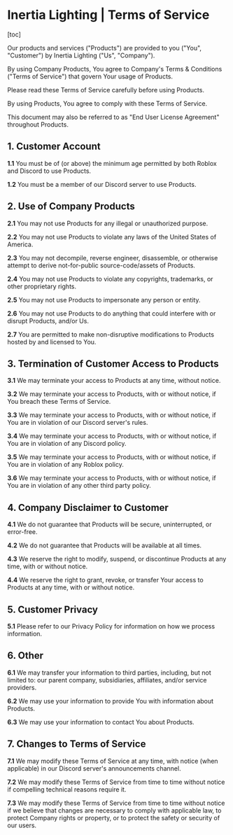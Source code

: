# Inertia Lighting | Terms of Service

[toc]

Our products and services ("Products") are provided to you ("You", "Customer") by Inertia Lighting ("Us", "Company").

By using Company Products, You agree to Company\'s Terms & Conditions ("Terms of Service") that govern Your usage of Products.

Please read these Terms of Service carefully before using Products.

By using Products, You agree to comply with these Terms of Service.

This document may also be referred to as "End User License Agreement" throughout Products.

## 1. Customer Account

**1.1** You must be of (or above) the minimum age permitted by both Roblox and Discord to use Products.

**1.2** You must be a member of our Discord server to use Products.

## 2. Use of Company Products

**2.1** You may not use Products for any illegal or unauthorized purpose.

**2.2** You may not use Products to violate any laws of the United States of America.

**2.3** You may not decompile, reverse engineer, disassemble, or otherwise attempt to derive not-for-public source-code/assets of Products.

**2.4** You may not use Products to violate any copyrights, trademarks, or other proprietary rights.

**2.5** You may not use Products to impersonate any person or entity.

**2.6** You may not use Products to do anything that could interfere with or disrupt Products, and/or Us.

**2.7** You are permitted to make non-disruptive modifications to Products hosted by and licensed to You.

## 3. Termination of Customer Access to Products

**3.1** We may terminate your access to Products at any time, without notice.

**3.2** We may terminate your access to Products, with or without notice, if You breach these Terms of Service.

**3.3** We may terminate your access to Products, with or without notice, if You are in violation of our Discord server\'s rules.

**3.4** We may terminate your access to Products, with or without notice, if You are in violation of any Discord policy.

**3.5** We may terminate your access to Products, with or without notice, if You are in violation of any Roblox policy.

**3.6** We may terminate your access to Products, with or without notice, if You are in violation of any other third party policy.

## 4. Company Disclaimer to Customer

**4.1** We do not guarantee that Products will be secure, uninterrupted, or error-free.

**4.2** We do not guarantee that Products will be available at all times.

**4.3** We reserve the right to modify, suspend, or discontinue Products at any time, with or without notice.

**4.4** We reserve the right to grant, revoke, or transfer Your access to Products at any time, with or without notice.

## 5. Customer Privacy

**5.1** Please refer to our Privacy Policy for information on how we process information.

## 6. Other

**6.1** We may transfer your information to third parties, including, but not limited to: our parent company, subsidiaries, affiliates, and/or service providers.

**6.2** We may use your information to provide You with information about Products.

**6.3** We may use your information to contact You about Products.

## 7. Changes to Terms of Service

**7.1** We may modify these Terms of Service at any time, with notice (when applicable) in our Discord server\'s announcements channel.

**7.2** We may modify these Terms of Service from time to time without notice if compelling technical reasons require it.

**7.3** We may modify these Terms of Service from time to time without notice if we believe that changes are necessary to comply with applicable law, to protect Company rights or property, or to protect the safety or security of our users.

